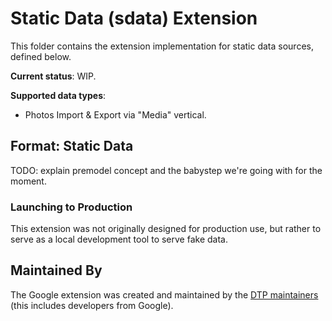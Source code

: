 # Static Data (sdata) Extension

This folder contains the extension implementation for static data sources, defined below.

**Current status**: WIP.

**Supported data types**:

- Photos Import & Export via "Media" vertical.

## Format: Static Data

TODO: explain premodel concept and the babystep we're going with for the moment.

### Launching to Production

This extension was not originally designed for production use, but rather to
serve as a local development tool to serve fake data.

## Maintained By

The Google extension was created and maintained by the
[DTP maintainers](mailto:portability-maintainers@googlegroups.com)
(this includes developers from Google).
